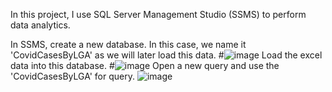 In this project, I use SQL Server Management Studio (SSMS) to perform data analytics.

In SSMS, create a new database. In this case, we name it 'CovidCasesByLGA' as we will later load this data.
#![image](https://user-images.githubusercontent.com/76986018/144547883-a99599fe-b37e-4876-ab51-73261b92bf6f.png)
Load the excel data into this database.
#![image](https://user-images.githubusercontent.com/76986018/144548590-536761df-34dd-4eab-9caa-479bfa9acce7.png)
Open a new query and use the 'CovidCasesByLGA' for query.
![image](https://user-images.githubusercontent.com/76986018/144549914-ed301b31-865f-457a-94dd-82c86adb8cf5.png)


